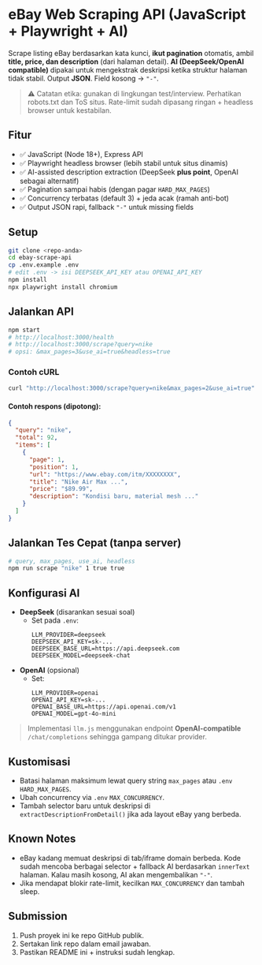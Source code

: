 # eBay Web Scraping API (JavaScript + Playwright + AI)

Scrape listing eBay berdasarkan kata kunci, **ikut pagination** otomatis, ambil **title, price, dan description** (dari halaman detail). **AI (DeepSeek/OpenAI compatible)** dipakai untuk mengekstrak deskripsi ketika struktur halaman tidak stabil. Output **JSON**. Field kosong -> `"-"`.

> ⚠️ Catatan etika: gunakan di lingkungan test/interview. Perhatikan robots.txt dan ToS situs. Rate-limit sudah dipasang ringan + headless browser untuk kestabilan.

## Fitur
- ✅ JavaScript (Node 18+), Express API
- ✅ Playwright headless browser (lebih stabil untuk situs dinamis)
- ✅ AI-assisted description extraction (DeepSeek **plus point**, OpenAI sebagai alternatif)
- ✅ Pagination sampai habis (dengan pagar `HARD_MAX_PAGES`)
- ✅ Concurrency terbatas (default 3) + jeda acak (ramah anti-bot)
- ✅ Output JSON rapi, fallback `"-"` untuk missing fields

## Setup
```bash
git clone <repo-anda>
cd ebay-scrape-api
cp .env.example .env
# edit .env -> isi DEEPSEEK_API_KEY atau OPENAI_API_KEY
npm install
npx playwright install chromium
```

## Jalankan API
```bash
npm start
# http://localhost:3000/health
# http://localhost:3000/scrape?query=nike
# opsi: &max_pages=3&use_ai=true&headless=true
```

### Contoh cURL
```bash
curl "http://localhost:3000/scrape?query=nike&max_pages=2&use_ai=true"
```

#### Contoh respons (dipotong):
```json
{
  "query": "nike",
  "total": 92,
  "items": [
    {
      "page": 1,
      "position": 1,
      "url": "https://www.ebay.com/itm/XXXXXXXX",
      "title": "Nike Air Max ...",
      "price": "$89.99",
      "description": "Kondisi baru, material mesh ..."
    }
  ]
}
```

## Jalankan Tes Cepat (tanpa server)
```bash
# query, max_pages, use_ai, headless
npm run scrape "nike" 1 true true
```

## Konfigurasi AI
- **DeepSeek** (disarankan sesuai soal)
  - Set pada `.env`:
    ```
    LLM_PROVIDER=deepseek
    DEEPSEEK_API_KEY=sk-...
    DEEPSEEK_BASE_URL=https://api.deepseek.com
    DEEPSEEK_MODEL=deepseek-chat
    ```
- **OpenAI** (opsional)
  - Set:
    ```
    LLM_PROVIDER=openai
    OPENAI_API_KEY=sk-...
    OPENAI_BASE_URL=https://api.openai.com/v1
    OPENAI_MODEL=gpt-4o-mini
    ```

> Implementasi `llm.js` menggunakan endpoint **OpenAI-compatible** `/chat/completions` sehingga gampang ditukar provider.

## Kustomisasi
- Batasi halaman maksimum lewat query string `max_pages` atau `.env` `HARD_MAX_PAGES`.
- Ubah concurrency via `.env` `MAX_CONCURRENCY`.
- Tambah selector baru untuk deskripsi di `extractDescriptionFromDetail()` jika ada layout eBay yang berbeda.

## Known Notes
- eBay kadang memuat deskripsi di tab/iframe domain berbeda. Kode sudah mencoba berbagai selector + fallback AI berdasarkan `innerText` halaman. Kalau masih kosong, AI akan mengembalikan `"-"`.
- Jika mendapat blokir rate-limit, kecilkan `MAX_CONCURRENCY` dan tambah sleep.

## Submission
1. Push proyek ini ke repo GitHub publik.
2. Sertakan link repo dalam email jawaban.
3. Pastikan README ini + instruksi sudah lengkap.
